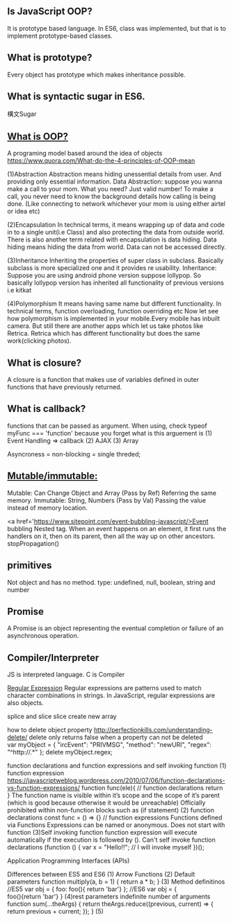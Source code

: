 ## Is JavaScript OOP?
It is prototype based language. In ES6, class was implemented, but that is to implement prototype-based classes.

## What is prototype?
Every object has prototype which makes inheritance possible. 

## What is syntactic sugar in ES6.
構文Sugar

## <a href='https://www.youtube.com/watch?v=PFmuCDHHpwk'>What is OOP?</a>
A programing model based around the idea of objects
https://www.quora.com/What-do-the-4-principles-of-OOP-mean

(1)Abstraction
Abstraction means hiding unessential details from user. And providing only essential information.
Data Abstraction: suppose you wanna make a call to your mom. What you need?
Just valid number!
To make a call, you never need to know the background details how calling is being done. (Like connecting to network whichever your mom is using either airtel or idea etc)

(2)Encapsulation
 In technical terms, it means wrapping up of data and code in to a single unit(i.e Class) and also protecting the data from outside world. There is also another term related with encapsulation is data hiding. Data hiding means hiding the data from world. Data can not be accessed directly.

(3)Inheritance
Inheriting the properties of super class in subclass. Basically subclass is more specialized one and it provides re usability.
Inheritance: Suppose you are using android phone version suppose lollypop. So basically lollypop version has inherited all functionality of previous versions i.e kitkat

(4)Polymorphism
It means having same name but different functionality. In technical terms, function overloading, function overriding etc
Now let see how polymorphism is implemented in your mobile.Every mobile has inbuilt camera. But still there are another apps which let us take photos like Retrica.
Retrica which has different functionality but does the same work(clicking photos).


## What is closure?
A closure is a function that makes use of variables defined in outer functions that have previously returned.

## What is callback?
functions that can be passed as argument. When using, check typeof myFunc === 'function' because you forget what is this arguement is 
(1) Event Handling => callback
(2) AJAX
(3) Array

Asyncroness = non-blocking = single threded;

## <a href='https://developer.mozilla.org/en-US/docs/Glossary/Mutable'>Mutable/immutable:</a>
Mutable: Can Change Object and Array (Pass by Ref) Referring the same memory.
Immutable: String, Numbers (Pass by Val) Passing the value instead of memory location.

<a href='https://www.sitepoint.com/event-bubbling-javascript/>Event bubbling</a>
Nested tag. When an event happens on an element, it first runs the handlers on it, then on its parent, then all the way up on other ancestors.
stopPropagation()

## primitives
Not object and has no method.
type: undefined, null, boolean, string and number

## Promise
A Promise is an object representing the eventual completion or failure of an asynchronous operation.

## Compiler/Interpreter
JS is interpreted language. C is Compiler

<a href='https://developer.mozilla.org/en-US/docs/Web/JavaScript/Guide/Regular_Expressions'>Regular Expression</a>
Regular expressions are patterns used to match character combinations in strings. In JavaScript, regular expressions are also objects. 

splice and slice
slice create new array

how to delete object property
http://perfectionkills.com/understanding-delete/
delete only returns false when a property can not be deleted    
var myObject = {
    "ircEvent": "PRIVMSG",
    "method": "newURI",
    "regex": "^http://.*"
};
delete myObject.regex;

function declarations and function expressions and self invoking function
(1) function expression
https://javascriptweblog.wordpress.com/2010/07/06/function-declarations-vs-function-expressions/
function func(ele){  // function declarations
    return
}
The function name is visible within it’s scope and the scope of it’s parent (which is good because otherwise it would be unreachable)
Officially prohibited within non-function blocks such as (if statement)
(2) function declarations
const func = () => {} // function expressions
Functions defined via Functions Expressions can be named or anonymous. Does not start with function
(3)Self invoking function
function expression will execute automatically if the execution is followed by (). Can't self invoke function declarations
(function () {
  var x = "Hello!!";      // I will invoke myself
})();

Application Programming Interfaces (APIs)

Differences between ES5 and ES6
(1) Arrow Functions
(2) Default parameters
function multiply(a, b = 1) {
  return a * b;
}
(3) Method definitinos 
 //ES5
 var obj = {
     foo: foo(){ return 'bar'}
 };
 //ES6
 var obj = {    
     foo(){return 'bar'}
 }
 (4)rest parameters
 indefinite number of arguments
 function sum(...theArgs) {
  return theArgs.reduce((previous, current) => {
    return previous + current;
  });
}
(5)